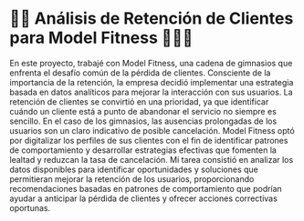 # 🏋🏻 Análisis de Retención de Clientes para Model Fitness 🏋🏻‍♀️
En este proyecto, trabajé con Model Fitness, una cadena de gimnasios que enfrenta el desafío común de la pérdida de clientes. Consciente de la importancia de la retención, la empresa decidió implementar una estrategia basada en datos analíticos para mejorar la interacción con sus usuarios. La retención de clientes se convirtió en una prioridad, ya que identificar cuándo un cliente está a punto de abandonar el servicio no siempre es sencillo. En el caso de los gimnasios, las ausencias prolongadas de los usuarios son un claro indicativo de posible cancelación.
Model Fitness optó por digitalizar los perfiles de sus clientes con el fin de identificar patrones de comportamiento y desarrollar estrategias efectivas que fomenten la lealtad y reduzcan la tasa de cancelación. Mi tarea consistió en analizar los datos disponibles para identificar oportunidades y soluciones que permitieran mejorar la retención de los usuarios, proporcionando recomendaciones basadas en patrones de comportamiento que podrían ayudar a anticipar la pérdida de clientes y ofrecer acciones correctivas oportunas.





